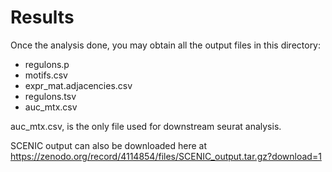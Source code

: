 # Results

Once the analysis done, you may obtain all the output files in this directory:
<br>
<ul>
<li> regulons.p</li>
<li> motifs.csv</li>
<li> expr_mat.adjacencies.csv</li>
<li> regulons.tsv</li>
<li> auc_mtx.csv</li>
</ul>

auc_mtx.csv, is the only file used for downstream seurat analysis.

SCENIC output can also be downloaded here at https://zenodo.org/record/4114854/files/SCENIC_output.tar.gz?download=1
